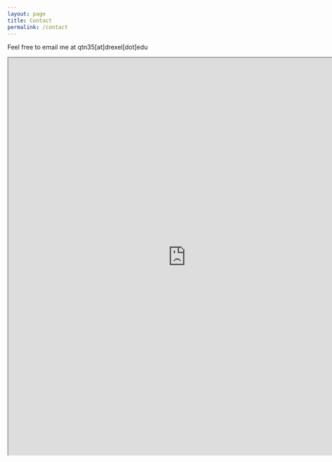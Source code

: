 ```yaml
---
layout: page
title: Contact
permalink: /contact
---
```


Feel free to email me at qtn35[at]drexel[dot]edu

<style unselectable="on">
#wrap {
width:800px;
height:900px;
padding:0;
position:relative;
left:0px;
top:0px;
overflow:hidden;
}
#frame {
width:800px;
height:900px;
position:relative;
left:0px;
top:0px;
}
#frame {
-ms-zoom:0.7;
}
</style>
<div id="wrap" unselectable="on">
    <iframe id="frame" src="https://outlook.office365.com/owa/calendar/110c50344a85472bb5e405b51106bbea@drexel.edu/f5687508e95a4628936c6ec64b86e7df11713153641374621794/calendar.html" height="600" ></iframe>
</div>
